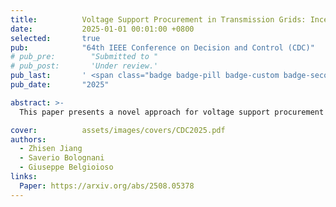 ```yaml
---
title:          Voltage Support Procurement in Transmission Grids: Incentive Design via Online Bilevel Games
date:           2025-01-01 00:01:00 +0800
selected:       true
pub:            "64th IEEE Conference on Decision and Control (CDC)"
# pub_pre:        "Submitted to "
# pub_post:       'Under review.'
pub_last:       ' <span class="badge badge-pill badge-custom badge-secondary">Conference</span>'
pub_date:       "2025"

abstract: >-
  This paper presents a novel approach for voltage support procurement in transmission grids using online bilevel games. The proposed incentive design mechanism addresses the coordination challenges between transmission and distribution networks while ensuring system stability and economic efficiency.

cover:          assets/images/covers/CDC2025.pdf
authors:
  - Zhisen Jiang
  - Saverio Bolognani
  - Giuseppe Belgioioso
links:
  Paper: https://arxiv.org/abs/2508.05378
---
```

